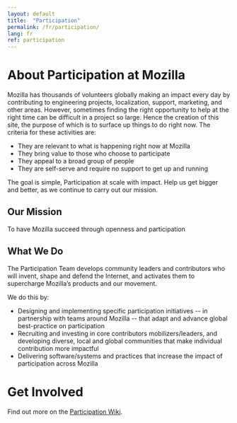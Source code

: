 ```yaml
---
layout: default
title:  "Participation"
permalink: /fr/participation/
lang: fr
ref: participation
---
```


# About Participation at Mozilla

Mozilla has thousands of volunteers globally making an impact every day by contributing to engineering projects, localization, support, marketing, and other areas. However, sometimes finding the right opportunity to help at the right time can be difficult in a project so large. Hence the creation of this site, the purpose of which is to surface up things to do right now. The criteria for these activities are:

* They are relevant to what is happening right now at Mozilla
* They bring value to those who choose to participate
* They appeal to a broad group of people
* They are self-serve and require no support to get up and running

The goal is simple, Participation at scale with impact. Help us get bigger and better, as we continue to carry out our mission.

## Our Mission

To have Mozilla succeed through openness and participation

## What We Do

The Participation Team develops community leaders and contributors who will invent, shape and defend the Internet, and activates them to supercharge Mozilla’s products and our movement.

We do this by:

* Designing and implementing specific participation initiatives -- in partnership with teams around Mozilla -- that adapt and advance global best-practice on participation
* Recruiting and investing in core contributors mobilizers/leaders, and developing diverse, local and global communities that make individual contribution more impactful
* Delivering software/systems and practices that increase the impact of participation across Mozilla

# Get Involved

Find out more on the [Participation Wiki](https://wiki.mozilla.org/Participation).
